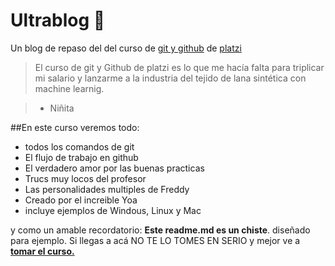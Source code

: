 # Ultrablog 💚
Un blog de repaso del del curso de [git y github](https://platzi.com/cursos/git-github/ "git y github") de [platzi](https://platzi.com "platzi")
> El curso de git y Github de platzi es lo que me hacía falta para triplicar mi salario y lanzarme a la industria del tejido de lana sintética con machine learnig.

> - Niñita

##En este curso veremos todo:
* todos los comandos de git
* El flujo de trabajo en github
* El verdadero amor por las buenas practicas
* Trucs muy locos del profesor
* Las personalidades multiples de Freddy
* Creado por el increible Yoa
* incluye ejemplos de Windous, Linux y Mac


y como un amable recordatorio: **Este readme.md es un chiste**. diseñado para ejemplo. Si llegas a acá NO TE LO TOMES EN SERIO y mejor ve a[ **tomar el curso.**](https://platzi.com/cursos/git-github/ " tomar el curso.")
